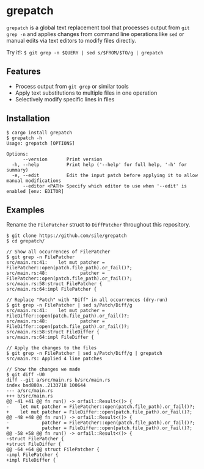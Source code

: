 grepatch
========

`grepatch` is a global text replacement tool that processes output from `git grep -n` and applies changes from command line operations like `sed` or manual edits via text editors to modify files directly.

Try it!: `$ git grep -n $QUERY | sed s/$FROM/$TO/g | grepatch`

Features
---------

- Process output from `git grep` or similar tools
- Apply text substitutions to multiple files in one operation
- Selectively modify specific lines in files

Installation
------------

```console
$ cargo install grepatch
$ grepatch -h
Usage: grepatch [OPTIONS]

Options:
      --version       Print version
  -h, --help          Print help ('--help' for full help, '-h' for summary)
  -e, --edit          Edit the input patch before applying it to allow manual modifications
      --editor <PATH> Specify which editor to use when '--edit' is enabled [env: EDITOR]
```

Examples
--------

Rename the `FilePatcher` struct to `DiffPatcher` throughout this repository.

```console
$ git clone https://github.com/sile/grepatch
$ cd grepatch/

// Show all occurrences of FilePatcher
$ git grep -n FilePatcher
src/main.rs:41:    let mut patcher = FilePatcher::open(patch.file_path).or_fail()?;
src/main.rs:48:            patcher = FilePatcher::open(patch.file_path).or_fail()?;
src/main.rs:58:struct FilePatcher {
src/main.rs:64:impl FilePatcher {

// Replace "Patch" with "Diff" in all occurrences (dry-run)
$ git grep -n FilePatcher | sed s/Patch/Diff/g
src/main.rs:41:    let mut patcher = FileDiffer::open(patch.file_path).or_fail()?;
src/main.rs:48:            patcher = FileDiffer::open(patch.file_path).or_fail()?;
src/main.rs:58:struct FileDiffer {
src/main.rs:64:impl FileDiffer {

// Apply the changes to the files
$ git grep -n FilePatcher | sed s/Patch/Diff/g | grepatch
src/main.rs: Applied 4 line patches

// Show the changes we made
$ git diff -U0
diff --git a/src/main.rs b/src/main.rs
index bad880a..2133718 100644
--- a/src/main.rs
+++ b/src/main.rs
@@ -41 +41 @@ fn run() -> orfail::Result<()> {
-    let mut patcher = FilePatcher::open(patch.file_path).or_fail()?;
+    let mut patcher = FileDiffer::open(patch.file_path).or_fail()?;
@@ -48 +48 @@ fn run() -> orfail::Result<()> {
-            patcher = FilePatcher::open(patch.file_path).or_fail()?;
+            patcher = FileDiffer::open(patch.file_path).or_fail()?;
@@ -58 +58 @@ fn run() -> orfail::Result<()> {
-struct FilePatcher {
+struct FileDiffer {
@@ -64 +64 @@ struct FilePatcher {
-impl FilePatcher {
+impl FileDiffer {
```
